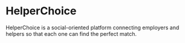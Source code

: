 # HelperChoice
HelperChoice is a social-oriented platform connecting employers and helpers so that each one can find the perfect match.
